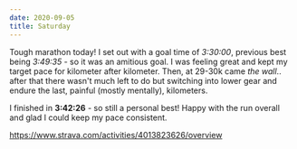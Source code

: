 ```yaml
---
date: 2020-09-05
title: Saturday
---
```


Tough marathon today! I set out with a goal time of *3:30:00*, previous best being *3:49:35* - so it was an amitious goal. I was feeling great and kept my target pace for kilometer after kilometer. Then, at 29-30k came *the wall*.. after that there wasn't much left to do but switching into lower gear and endure the last, painful (mostly mentally), kilometers.

I finished in **3:42:26** - so still a personal best! Happy with the run overall and glad I could keep my pace consistent.

https://www.strava.com/activities/4013823626/overview
